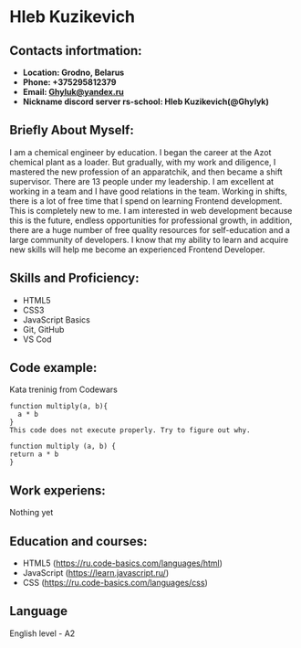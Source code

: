 
# **Hleb Kuzikevich**

## **Contacts infortmation:**

- **Location: Grodno, Belarus**
- **Phone: +375295812379**
- **Email: Ghyluk@yandex.ru**
- **Nickname discord server rs-school: Hleb Kuzikevich(@Ghylyk)**

## **Briefly About Myself:**

 I am a chemical engineer by education. I began the career at the Azot chemical plant as a loader.
But gradually, with my work and diligence, I mastered the new profession of an apparatchik, and then became a shift supervisor.
There are 13 people under my leadership. I am excellent at working in a team and I have good relations in the team.
Working in shifts, there is a lot of free time that I spend on learning Frontend development. This is completely new to me.
I am interested in web development because this is the future, endless opportunities for professional growth,
in addition, there are a huge number of free quality resources for self-education and a large community of developers.
I know that my ability to learn and acquire new skills will help me become an experienced Frontend Developer.

## **Skills and Proficiency:**

- HTML5
- CSS3
- JavaScript Basics
- Git, GitHub
- VS Cod

## **Code example:**

Kata treninig from Codewars
```
function multiply(a, b){
  a * b
}
This code does not execute properly. Try to figure out why.

function multiply (a, b) {
return a * b
}
```

## **Work experiens:**

Nothing yet

## **Education and courses:**

- HTML5 (https://ru.code-basics.com/languages/html)
- JavaScript (https://learn.javascript.ru/)
- CSS (https://ru.code-basics.com/languages/css)

## **Language**

English level - A2